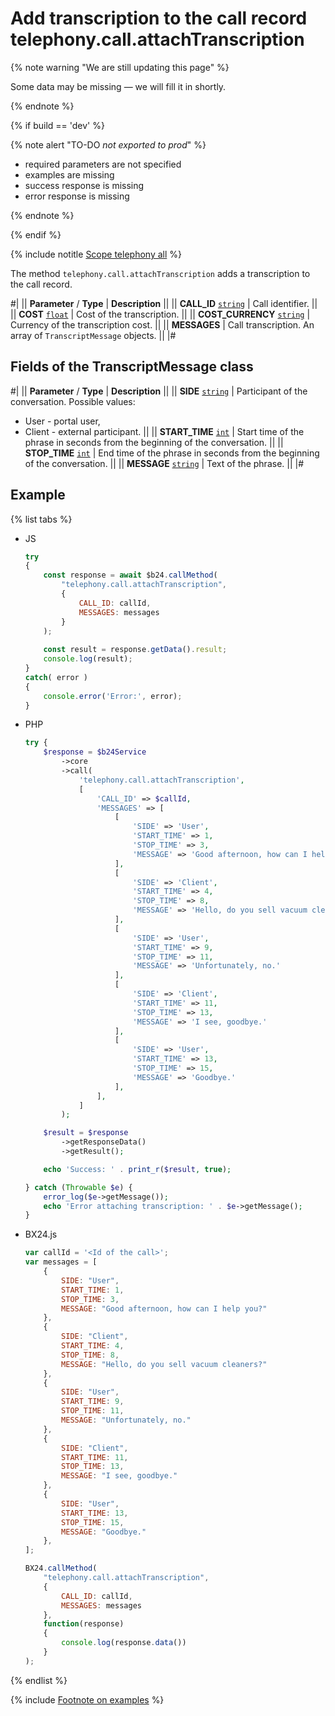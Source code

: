 # Add transcription to the call record telephony.call.attachTranscription

{% note warning "We are still updating this page" %}

Some data may be missing — we will fill it in shortly.

{% endnote %}

{% if build == 'dev' %}

{% note alert "TO-DO _not exported to prod_" %}

- required parameters are not specified
- examples are missing
- success response is missing
- error response is missing

{% endnote %}

{% endif %}

{% include notitle [Scope telephony all](./_includes/scope-telephony-all.md) %}

The method `telephony.call.attachTranscription` adds a transcription to the call record.

#|
|| **Parameter** / **Type** | **Description** ||
|| **CALL_ID** 
[`string`](../data-types.md) | Call identifier. ||
|| **COST** 
[`float`](../data-types.md) | Cost of the transcription. ||
|| **COST_CURRENCY** 
[`string`](../data-types.md) | Currency of the transcription cost. ||
|| **MESSAGES** | Call transcription. An array of `TranscriptMessage` objects. ||
|#

## Fields of the TranscriptMessage class

#|
|| **Parameter** / **Type** | **Description** ||
|| **SIDE** 
[`string`](../data-types.md) | Participant of the conversation. Possible values: 
- User - portal user, 
- Client - external participant. ||
|| **START_TIME** 
[`int`](../data-types.md) | Start time of the phrase in seconds from the beginning of the conversation. ||
|| **STOP_TIME** 
[`int`](../data-types.md) | End time of the phrase in seconds from the beginning of the conversation. ||
|| **MESSAGE** 
[`string`](../data-types.md) | Text of the phrase. ||
|#

## Example

{% list tabs %}

- JS


    ```js
    try
    {
    	const response = await $b24.callMethod(
    		"telephony.call.attachTranscription",
    		{
    			CALL_ID: callId,
    			MESSAGES: messages
    		}
    	);
    	
    	const result = response.getData().result;
    	console.log(result);
    }
    catch( error )
    {
    	console.error('Error:', error);
    }
    ```

- PHP


    ```php
    try {
        $response = $b24Service
            ->core
            ->call(
                'telephony.call.attachTranscription',
                [
                    'CALL_ID' => $callId,
                    'MESSAGES' => [
                        [
                            'SIDE' => 'User',
                            'START_TIME' => 1,
                            'STOP_TIME' => 3,
                            'MESSAGE' => 'Good afternoon, how can I help you?'
                        ],
                        [
                            'SIDE' => 'Client',
                            'START_TIME' => 4,
                            'STOP_TIME' => 8,
                            'MESSAGE' => 'Hello, do you sell vacuum cleaners?'
                        ],
                        [
                            'SIDE' => 'User',
                            'START_TIME' => 9,
                            'STOP_TIME' => 11,
                            'MESSAGE' => 'Unfortunately, no.'
                        ],
                        [
                            'SIDE' => 'Client',
                            'START_TIME' => 11,
                            'STOP_TIME' => 13,
                            'MESSAGE' => 'I see, goodbye.'
                        ],
                        [
                            'SIDE' => 'User',
                            'START_TIME' => 13,
                            'STOP_TIME' => 15,
                            'MESSAGE' => 'Goodbye.'
                        ],
                    ],
                ]
            );
    
        $result = $response
            ->getResponseData()
            ->getResult();
    
        echo 'Success: ' . print_r($result, true);
    
    } catch (Throwable $e) {
        error_log($e->getMessage());
        echo 'Error attaching transcription: ' . $e->getMessage();
    }
    ```

- BX24.js

    ```js
    var callId = '<Id of the call>';
    var messages = [
        {
            SIDE: "User",
            START_TIME: 1,
            STOP_TIME: 3,
            MESSAGE: "Good afternoon, how can I help you?"
        },
        {
            SIDE: "Client",
            START_TIME: 4,
            STOP_TIME: 8,
            MESSAGE: "Hello, do you sell vacuum cleaners?"
        },
        {
            SIDE: "User",
            START_TIME: 9,
            STOP_TIME: 11,
            MESSAGE: "Unfortunately, no."
        },
        {
            SIDE: "Client",
            START_TIME: 11,
            STOP_TIME: 13,
            MESSAGE: "I see, goodbye."
        },
        {
            SIDE: "User",
            START_TIME: 13,
            STOP_TIME: 15,
            MESSAGE: "Goodbye."
        },
    ];

    BX24.callMethod(
        "telephony.call.attachTranscription",
        {
            CALL_ID: callId,
            MESSAGES: messages
        },
        function(response)
        {
            console.log(response.data())
        }
    );
    ```

{% endlist %}



{% include [Footnote on examples](../../_includes/examples.md) %}